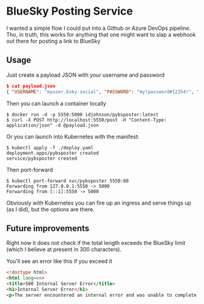 # BlueSky Posting Service

I wanted a simple flow I could put into a Github or Azure DevOps pipeline.  Tho, in truth, this works for anything that one might want to slap a webhook out there for posting a link to BlueSky

## Usage

Just create a payload JSON with your username and password
```json
$ cat payload.json
{ "USERNAME": "myuser.bsky.social", "PASSWORD": "my!password#12354!", "TEXT": "Some Great website to check out. ", "LINK": "https://freshbrewed.science" }
```

Then you can launch a container locally
```
$ docker run -d -p 5550:5000 idjohnson/pybsposter:latest
$ curl -X POST http://localhost:5550/post -H "Content-Type: application/json" -d @payload.json
```

Or you can launch into Kubernetes with the manifest:
```
$ kubectl apply -f ./deploy.yaml
deployment.apps/pybsposter created
service/pybsposter created
```

Then port-forward
```
$ kubectl port-forward svc/pybsposter 5550:80
Forwarding from 127.0.0.1:5550 -> 5000
Forwarding from [::1]:5550 -> 5000
```

Obviously with Kubernetes you can fire up an ingress and serve things up (as I did), but the options are there.

## Future improvements

Right now it does not check if the total length exceeds the BlueSky limit (which I believe at present in 300 characters).

You'll see an error like this if you exceed it
```html
<!doctype html>
<html lang=en>
<title>500 Internal Server Error</title>
<h1>Internal Server Error</h1>
<p>The server encountered an internal error and was unable to complete your request. Either the server is overloaded or there is an error in the application.</p>
```